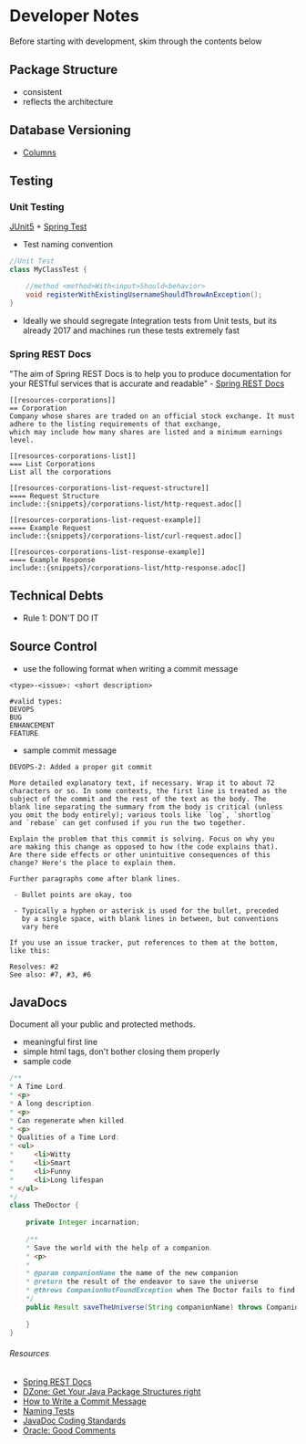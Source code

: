 # Developer Notes
Before starting with development, skim through the contents below

## Package Structure
- consistent
- reflects the architecture

## Database Versioning
- [Columns](http://www.liquibase.org/documentation/column.html)

## Testing
### Unit Testing
[JUnit5](http://junit.org/junit5/docs/current/user-guide/) + [Spring Test](http://docs.spring.io/spring/docs/current/spring-framework-reference/html/unit-testing.html)
- Test naming convention
```java
//Unit Test
class MyClassTest {

    //method <method>With<input>Should<behavior>
    void registerWithExistingUsernameShouldThrowAnException();
}
```
- Ideally we should segregate Integration tests from Unit tests, but its already 2017 and machines run these tests extremely fast

### Spring REST Docs
"The aim of Spring REST Docs is to help you to produce documentation for your RESTful services 
that is accurate and readable" - [Spring REST Docs](http://docs.spring.io/spring-restdocs/docs/current/reference/html5/#getting-started)
```adoc
[[resources-corporations]]
== Corporation
Company whose shares are traded on an official stock exchange. It must adhere to the listing requirements of that exchange,
which may include how many shares are listed and a minimum earnings level.

[[resources-corporations-list]]
=== List Corporations
List all the corporations

[[resources-corporations-list-request-structure]]
==== Request Structure
include::{snippets}/corporations-list/http-request.adoc[]

[[resources-corporations-list-request-example]]
==== Example Request
include::{snippets}/corporations-list/curl-request.adoc[]

[[resources-corporations-list-response-example]]
==== Example Response
include::{snippets}/corporations-list/http-response.adoc[]
```

## Technical Debts
- Rule 1: DON'T DO IT
<Insert notes on dealing with technical debts here>

## Source Control
- use the following format when writing a commit message
```
<type>-<issue>: <short description>

#valid types:
DEVOPS
BUG
ENHANCEMENT
FEATURE
```
- sample commit message
```
DEVOPS-2: Added a proper git commit

More detailed explanatory text, if necessary. Wrap it to about 72
characters or so. In some contexts, the first line is treated as the
subject of the commit and the rest of the text as the body. The
blank line separating the summary from the body is critical (unless
you omit the body entirely); various tools like `log`, `shortlog`
and `rebase` can get confused if you run the two together.

Explain the problem that this commit is solving. Focus on why you
are making this change as opposed to how (the code explains that).
Are there side effects or other unintuitive consequences of this
change? Here's the place to explain them.

Further paragraphs come after blank lines.

 - Bullet points are okay, too

 - Typically a hyphen or asterisk is used for the bullet, preceded
   by a single space, with blank lines in between, but conventions
   vary here

If you use an issue tracker, put references to them at the bottom,
like this:

Resolves: #2
See also: #7, #3, #6
```

## JavaDocs
Document all your public and protected methods.
- meaningful first line
- simple html tags, don't bother closing them properly
- sample code
```java
/**
* A Time Lord.
* <p>
* A long description.
* <p>
* Can regenerate when killed.
* <p>
* Qualities of a Time Lord:
* <ul>
*     <li>Witty
*     <li>Smart
*     <li>Funny
*     <li>Long lifespan
* </ul>
*/
class TheDoctor {
    
    private Integer incarnation;
    
    /**
    * Save the world with the help of a companion.
    * <p>
    * 
    * @param companionName the name of the new companion
    * @return the result of the endeavor to save the universe
    * @throws CompanionNotFoundException when The Doctor fails to find the specified companion
    */
    public Result saveTheUniverse(String companionName) throws CompanionNotFoundException {
        
    }
}
```

###### Resources
- [Spring REST Docs](http://docs.spring.io/spring-restdocs/docs/current/reference/html5/#getting-started)
- [DZone: Get Your Java Package Structures right](https://dzone.com/articles/package-structure)
- [How to Write a Commit Message](https://chris.beams.io/posts/git-commit/)
- [Naming Tests](https://www.petrikainulainen.net/programming/testing/writing-clean-tests-naming-matters/)
- [JavaDoc Coding Standards](http://blog.joda.org/2012/11/javadoc-coding-standards.html)
- [Oracle: Good Comments](http://www.oracle.com/technetwork/articles/java/index-137868.html)